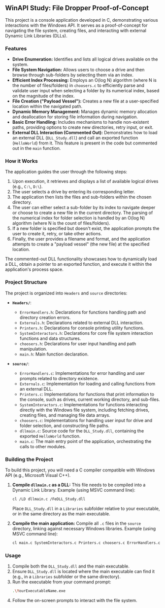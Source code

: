 ## WinAPI Study: File Dropper Proof-of-Concept

This project is a console application developed in C, demonstrating various interactions with the Windows API. It serves as a proof-of-concept for navigating the file system, creating files, and interacting with external Dynamic Link Libraries (DLLs).

### Features

* **Drive Enumeration:** Identifies and lists all logical drives available on the system.
* **File System Navigation:** Allows users to choose a drive and then browse through sub-folders by selecting them via an index.
* **Efficient Index Processing:** Employs an O(log N) algorithm (where N is the number of files/folders) in `choosers.c` to efficiently parse and validate user input when selecting a folder by its numerical index, based on the magnitude of the index.
* **File Creation ("Payload Vessel"):** Creates a new file at a user-specified location within the navigated path.
* **Dynamic Memory Management:** Manages dynamic memory allocation and deallocation for storing file information during navigation.
* **Basic Error Handling:** Includes mechanisms to handle non-existent paths, providing options to create new directories, retry input, or exit.
* **External DLL Interaction (Commented Out):** Demonstrates how to load an external DLL (`DLL_Study.dll`) and call an exported function (`HelloWorld`) from it. This feature is present in the code but commented out in the `main` function.

### How it Works

The application guides the user through the following steps:

1.  Upon execution, it retrieves and displays a list of available logical drives (e.g., `C:\`, `D:\`).
2.  The user selects a drive by entering its corresponding letter.
3.  The application then lists the files and sub-folders within the chosen directory.
4.  The user can either select a sub-folder by its index to navigate deeper or choose to create a new file in the current directory. The parsing of the numerical index for folder selection is handled by an O(log N) algorithm (where N is the count of files/folders).
5.  If a new folder is specified but doesn't exist, the application prompts the user to create it, retry, or take other actions.
6.  Finally, the user provides a filename and format, and the application attempts to create a "payload vessel" (the new file) at the specified location.

The commented-out DLL functionality showcases how to dynamically load a DLL, obtain a pointer to an exported function, and execute it within the application's process space.

### Project Structure

The project is organized into `Headers` and `source` directories:

* **`Headers/`**:
    * `ErrorHandlers.h`: Declarations for functions handling path and directory creation errors.
    * `Externals.h`: Declarations related to external DLL interaction.
    * `Printers.h`: Declarations for console printing utility functions.
    * `SystemInteractors.h`: Declarations for core file system interaction functions and data structures.
    * `choosers.h`: Declarations for user input handling and path manipulation.
    * `main.h`: Main function declaration.

* **`source/`**:
    * `ErrorHandlers.c`: Implementations for error handling and user prompts related to directory existence.
    * `Externals.c`: Implementation for loading and calling functions from an external DLL.
    * `Printers.c`: Implementations for functions that print information to the console, such as drives, current working directory, and sub-files.
    * `SystemInteractors.c`: Implementations for functions interacting directly with the Windows file system, including fetching drives, creating files, and managing file data arrays.
    * `choosers.c`: Implementations for handling user input for drive and folder selection, and constructing file paths.
    * `dllmain.c`: Source code for the `DLL_Study.dll`, containing the exported `HelloWorld` function.
    * `main.c`: The main entry point of the application, orchestrating the calls to other modules.

### Building the Project

To build this project, you will need a C compiler compatible with Windows API (e.g., Microsoft Visual C++).

1.  **Compile `dllmain.c` as a DLL:**
    This file needs to be compiled into a Dynamic Link Library.
    Example (using MSVC command line):
    ```bash
    cl /LD dllmain.c /FeDLL_Study.dll
    ```
    Place `DLL_Study.dll` in a `Libraries` subfolder relative to your executable, or in the same directory as the main executable.

2.  **Compile the main application:**
    Compile all `.c` files in the `source` directory, linking against necessary Windows libraries.
    Example (using MSVC command line):
    ```bash
    cl main.c SystemInteractors.c Printers.c choosers.c ErrorHandlers.c Externals.c /link Shlwapi.lib Kernel32.lib User32.lib
    ```

### Usage

1.  Compile both the `DLL_Study.dll` and the main executable.
2.  Ensure `DLL_Study.dll` is located where the main executable can find it (e.g., in a `Libraries` subfolder or the same directory).
3.  Run the executable from your command prompt:
    ```bash
    .\YourExecutableName.exe
    ```
4.  Follow the on-screen prompts to interact with the file system.
